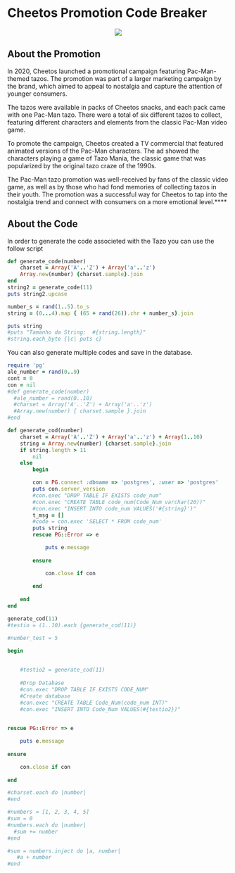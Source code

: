 # Cheetos Promotion Code Breaker

<center><img src = "https://upload.wikimedia.org/wikipedia/commons/thumb/2/24/Cheetos_logo.svg/2560px-Cheetos_logo.svg.png"></center>

## About the Promotion

In 2020, Cheetos launched a promotional campaign featuring Pac-Man-themed tazos. The promotion was part of a larger marketing campaign by the brand, which aimed to appeal to nostalgia and capture the attention of younger consumers.

The tazos were available in packs of Cheetos snacks, and each pack came with one Pac-Man tazo. There were a total of six different tazos to collect, featuring different characters and elements from the classic Pac-Man video game.

To promote the campaign, Cheetos created a TV commercial that featured animated versions of the Pac-Man characters. The ad showed the characters playing a game of Tazo Mania, the classic game that was popularized by the original tazo craze of the 1990s.

The Pac-Man tazo promotion was well-received by fans of the classic video game, as well as by those who had fond memories of collecting tazos in their youth. The promotion was a successful way for Cheetos to tap into the nostalgia trend and connect with consumers on a more emotional level.****

## About the Code

In order to generate the code associeted with the Tazo you can use the follow script

```ruby
def generate_code(number)
    charset = Array('A'..'Z') + Array('a'..'z')
    Array.new(number) {charset.sample}.join
end
string2 = generate_code(11)
puts string2.upcase  

number_s = rand(1..5).to_s
string = (0...4).map { (65 + rand(26)).chr + number_s}.join

puts string
#puts "Tamanho da String:  #{string.length}"
#string.each_byte {|c| puts c}

```

You can also generate multiple codes and save in the database.
```ruby
require 'pg'
ale_number = rand(0..9)
cont = 0
con = nil
#def generate_code(number)
  #ale_number = rand(0..10)
  #charset = Array('A'..'Z') + Array('a'..'z')
  #Array.new(number) { charset.sample }.join
#end

def generate_cod(number)
    charset = Array('A'..'Z') + Array('a'..'z') + Array(1..10)
	string = Array.new(number) {charset.sample}.join
	if string.length > 11
		nil
	else
		begin

		con = PG.connect :dbname => 'postgres', :user => 'postgres'
		puts con.server_version
		#con.exec "DROP TABLE IF EXISTS code_num"
		#con.exec "CREATE TABLE code_num(Code_Num varchar(20))"
		#con.exec "INSERT INTO code_num VALUES('#{string}')"
		t_msg = []
		#code = con.exec 'SELECT * FROM code_num'
		puts string
		rescue PG::Error => e

			puts e.message 
    
		ensure

			con.close if con
    
		end
		
	end
end

generate_cod(11)
#testio = (1..10).each {generate_cod(11)}

#number_test = 5

begin

    
	#testio2 = generate_cod(11)
	
	#Drop Database
	#con.exec "DROP TABLE IF EXISTS CODE_NUM"
	#Create database
	#con.exec "CREATE TABLE Code_Num(code_num INT)"
	#con.exec "INSERT INTO Code_Num VALUES(#{testio2})"
	

rescue PG::Error => e

    puts e.message 
    
ensure

    con.close if con
    
end

#charset.each do |number|
#end

#numbers = [1, 2, 3, 4, 5]
#sum = 0
#numbers.each do |number|
  #sum += number
#end

#sum = numbers.inject do |a, number|
   #a + number
#end

```

